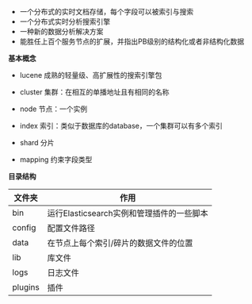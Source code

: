 - 一个分布式的实时文档存储，每个字段可以被索引与搜索
- 一个分布式实时分析搜索引擎
- 一种新的数据分析解决方案
- 能胜任上百个服务节点的扩展，并指出PB级别的结构化或者非结构化数据

**基本概念**
- lucene
成熟的轻量级、高扩展性的搜索引擎包

- cluster
集群：在相互的单播地址且有相同的名称

- node
节点：一个实例

- index
索引：类似于数据库的database，一个集群可以有多个索引

- shard
分片

- mapping
约束字段类型

**目录结构**

|文件夹|作用|
|---|---|
|bin|运行Elasticsearch实例和管理插件的一些脚本|
|config|配置文件路径|
|data|在节点上每个索引/碎片的数据文件的位置|
|lib|库文件|
|logs|日志文件|
|plugins|插件|




